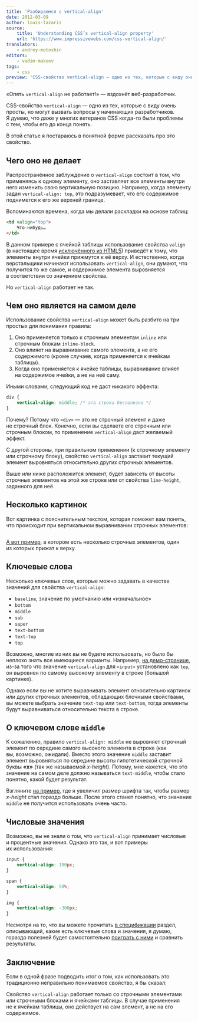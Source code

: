 ```yaml
---
title: 'Разбираемся с vertical-align'
date: 2012-03-09
author: louis-lazaris
source:
    title: 'Understanding CSS’s vertical-align property'
    url: 'https://www.impressivewebs.com/css-vertical-align/'
translators:
    - andrey-motoshin
editors:
    - vadim-makeev
tags:
    - css
preview: 'CSS-свойство vertical-align — одно из тех, которые с виду очень просты, но могут вызвать вопросы у начинающих разработчиков. Я думаю, что даже у многих ветеранов CSS когда-то были проблемы с тем, чтобы его до конца понять. В этой статье я постараюсь в понятной форме рассказать про это свойство.'
---
```


«Опять `vertical-align` не работает!» — вздохнёт веб-разработчик.

CSS-свойство `vertical-align` — одно из тех, которые с виду очень просты, но могут вызвать вопросы у начинающих разработчиков. Я думаю, что даже у многих ветеранов CSS когда-то были проблемы с тем, чтобы его до конца понять.

В этой статье я постараюсь в понятной форме рассказать про это свойство.

## Чего оно не делает

Распространённое заблуждение о `vertical-align` состоит в том, что применяясь к одному элементу, оно заставляет все элементы внутри него изменить свою вертикальную позицию. Например, когда элементу задан `vertical-align: top`, это подразумевает, что его содержимое поднимется к его же верхней границе.

Вспоминаются времена, когда мы делали раскладки на основе таблиц:

```html
<td valign="top">
    Что-нибудь…
</td>
```

В данном примере с ячейкой таблицы использование свойства `valign` (в настоящее время [исключённого из HTML5](https://www.w3.org/TR/html5/obsolete.html#non-conforming-features)) приведёт к тому, что элементы внутри ячейки прижмутся к её верху. И естественно, когда верстальщики начинают использовать `vertical-align`, они думают, что получится то же самое, и содержимое элемента выровняется в соответствии со значением свойства.

Но `vertical-align` работает не так.

## Чем оно является на самом деле

Использование свойства `vertical-align` может быть разбито на три простых для понимания правила:

1. Оно применяется только к строчным элементам `inline` или строчным блокам `inline-block`.
2. Оно влияет на выравнивание самого элемента, а не его содержимого (кроме случаев, когда применяется к ячейкам таблицы).
3. Когда оно применяется к ячейке таблицы, выравнивание влияет на содержимое ячейки, а не на неё саму.

Иными словами, следующий код не даст никакого эффекта:

```css
div {
    vertical-align: middle; /* эта строка бесполезна */
}
```

Почему? Потому что `<div>` — это не строчный элемент и даже не строчный блок. Конечно, если вы сделаете его строчным или строчным блоком, то применение `vertical-align` даст желаемый эффект.

С другой стороны, при правильном применении (к строчному элементу или строчному блоку), свойство `vertical-align` заставит текущий элемент выровняться относительно других строчных элементов.

Выше или ниже расположится элемент, будет зависеть от высоты строчных элементов на этой же строке или от свойства `line-height`, заданного для неё.

## Несколько картинок

Вот картинка с пояснительным текстом, которая поможет вам понять, что происходит при вертикальном выравнивании строчных элементов:

<img src="images/vertical-align.png" alt="">

[А вот пример](https://jsbin.com/isuvob/1/edit#html,live), в котором есть несколько строчных элементов, один из которых прижат к верху.

## Ключевые слова

Несколько ключевых слов, которые можно задавать в качестве значений для свойства `vertical-align`:

- `baseline`, значение по умолчанию или «изначальное»
- `bottom`
- `middle`
- `sub`
- `super`
- `text-bottom`
- `text-top`
- `top`

Возможно, многие из них вы не будете использовать, но было бы неплохо знать все имеющиеся варианты. Например, [на демо-странице](https://jsbin.com/isuvob/edit#html,live), из-за того что значение `vertical-align` для `<input>` установлено как `top`, он выровнен по самому высокому элементу в строке (большой картинке).

Однако если вы не хотите выравнивать элемент относительно картинок или других строчных элементов, обладающих блочными свойствами, вы можете выбрать значение `text-top` или `text-bottom`, тогда элементы будут выравниваться относительно текста в строке.

## О ключевом слове `middle`

К сожалению, правило `vertical-align: middle` не выровняет строчный элемент по середине самого высокого элемента в строке (как вы, возможно, ожидали). Вместо этого значение `middle` заставит элемент выровняться по середине высоты гипотетической строчной буквы **«x»** (так же называемой _x-height_). Потому, мне кажется, что это значение на самом деле должно называться `text-middle`, чтобы стало понятно, какой будет результат.

Взгляните [на пример](https://jsbin.com/apiqog/edit#html,live), где я увеличил размер шрифта так, чтобы размер _x-height_ стал гораздо больше. После этого станет понятно, что значение `middle` не получится использовать очень часто.

## Числовые значения

Возможно, вы не знали о том, что `vertical-align` принимает числовые и процентные значения. Однако это так, и вот примеры их использования:

```css
input {
    vertical-align: 100px;
}

span {
    vertical-align: 50%;
}

img {
    vertical-align: -300px;
}
```

Несмотря на то, что вы можете прочитать [в спецификации](https://www.w3.org/TR/CSS21/visudet.html#propdef-vertical-align) раздел, описывающий, какие есть ключевые слова и значения, я думаю, гораздо полезней будет самостоятельно [поиграть с ними](https://jsbin.com/isuvob/edit#html,live) и сравнить результаты.

## Заключение

Если в одной фразе подводить итог о том, как использовать это традиционно неправильно понимаемое свойство, я бы сказал:

Свойство `vertical-align` работает только со строчными элементами или строчными блоками и ячейками таблицы. В случае применения не к ячейкам таблицы, оно действует на сам элемент, а не на его содержимое.
